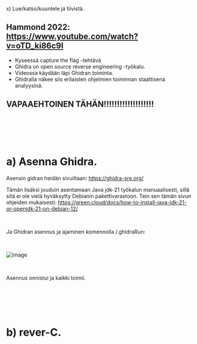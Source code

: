 














x) Lue/katso/kuuntele ja tiivistä.


## Hammond 2022: https://www.youtube.com/watch?v=oTD_ki86c9I

  - Kyseessä capture the flag -tehtävä
  - Ghidra on open source reverse engineering -työkalu.
  - Videossa käydään läpi Ghidran toiminta.
  - Ghidralla näkee siis erilaisten ohjelmien toiminnan staattisena analyysinä.

## VAPAAEHTOINEN TÄHÄN!!!!!!!!!!!!!!!!!!!


<br/>
<br/>
<br/>
<br/>

# a) Asenna Ghidra.

Asensin gidran heidän sivuiltaan: https://ghidra-sre.org/

Tämän lisäksi jouduin asentamaan Java jdk-21 työkalun manuaalisesti, sillä sitä ei ole vielä hyväksytty Debianin pakettivarastoon. Tein sen tämän sivun ohjeiden mukaisesti: https://green.cloud/docs/how-to-install-java-jdk-21-or-openjdk-21-on-debian-12/

<br/>

Ja Ghidran asennus ja ajaminen komennolla /.ghidraRun:

<br/>

![image](https://github.com/user-attachments/assets/660e1b77-a3b1-4e9d-a4a1-2c671e44af51)

<br/>

Asennus onnistui ja kaikki toimii.

<br/>
<br/>
<br/>
<br/>

# b) rever-C.

